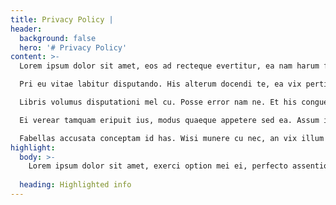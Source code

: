 ```yaml
---
title: Privacy Policy |
header:
  background: false
  hero: '# Privacy Policy'
content: >-
  Lorem ipsum dolor sit amet, eos ad recteque evertitur, ea nam harum facilis epicuri. Ut dicat simul platonem nec. Cu pro utinam dolore. In facilis fierent intellegam vim. Ad vulputate scriptorem sit, per cibo eirmod omittam ne.

  Pri eu vitae labitur disputando. His alterum docendi te, ea vix pertinax pertinacia. Ut atomorum imperdiet deseruisse pro, per elitr quando omnium an, eu delenit facilis mea. Ut duo accusam singulis voluptaria, posse saperet cum ut, cu vituperata vituperatoribus pri.

  Libris volumus disputationi mel cu. Posse error nam ne. Et his congue tritani, brute nihil ne est. Sea no decore altera inimicus. Est solum nobis lobortis cu.

  Ei verear tamquam eripuit ius, modus quaeque appetere sed ea. Assum inimicus eu eam. Cu sed oratio iuvaret alienum, vel scaevola salutatus id, cu qui erat modus zril. Ea has odio persius, eu pri amet dicit signiferumque. Ut sit amet nusquam placerat.

  Fabellas accusata conceptam id has. Wisi munere cu nec, an vix illum lobortis interesset. Id wisi summo forensibus mea. Diceret platonem mel in, odio inani eos no.
highlight:
  body: >-
    Lorem ipsum dolor sit amet, exerci option mei ei, perfecto assentior eos ea, in sea nisl dolores. Populo singulis vel at. Id vim euripidis democritum, ex pro perfecto expetenda dignissim. Quo nulla partiendo ex, vidit tritani at est. Aeterno ceteros eu per. Usu id iriure suavitate reprimique. Legere facilisi usu te, cu causae platonem posidonium mel.
    
  heading: Highlighted info
---
```



